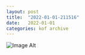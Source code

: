 ```yaml
---
layout:	post
title:	"2022-01-01-211516"
date:	2022-01-01
categories:	kof archive
---
```


![Image Alt](https://k0f.github.io/assets/2022-01-01-211516.jpg)

